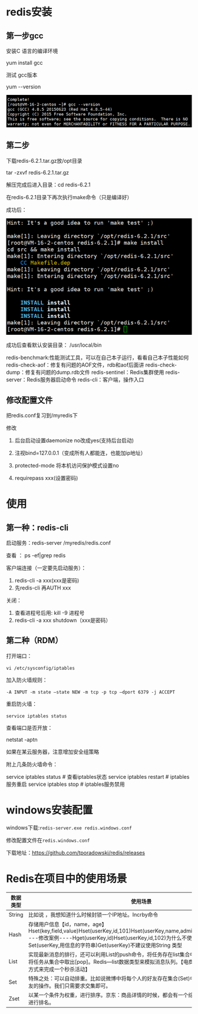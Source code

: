 # redis安装

## 第一步gcc

安装C 语言的编译环境

yum install gcc

测试 gcc版本 

yum --version

![安装第一步](../../pics/database/redis/安装第一步.jpg)

## 第二步

下载redis-6.2.1.tar.gz放/opt目录



tar -zxvf redis-6.2.1.tar.gz



解压完成后进入目录：cd redis-6.2.1



在redis-6.2.1目录下再次执行make命令（只是编译好）

成功后：

![安装第一步](../../pics/database/redis/安装第二步.jpg)



成功后查看默认安装目录： /usr/local/bin 


redis-benchmark:性能测试工具，可以在自己本子运行，看看自己本子性能如何
redis-check-aof：修复有问题的AOF文件，rdb和aof后面讲
redis-check-dump：修复有问题的dump.rdb文件
redis-sentinel：Redis集群使用
redis-server：Redis服务器启动命令
redis-cli：客户端，操作入口

## 修改配置文件

把redis.conf复习到/myredis下

修改

1. 后台启动设置daemonize no改成yes(支持后台启动)

2. 注视bind=127.0.0.1（变成所有人都能连，也能加ip地址）
3. protected-mode 将本机访问保护模式设置no
4. requirepass xxx(设置密码)



# 使用

## 第一种：redis-cli 

启动服务：redis-server /myredis/redis.conf

查看 ： ps -ef|grep redis

客户端连接（一定要先启动服务）：

1.  redis-cli -a xxx(xxx是密码)
2. 先redis-cli 再AUTH xxx

关闭：

1. 查看进程号后用: kill -9 进程号
2. redis-cli -a xxx shutdown（xxx是密码）

## 第二种（RDM）

打开端口：

`vi /etc/sysconfig/iptables`

加入防火墙规则：

`-A INPUT -m state –state NEW -m tcp -p tcp –dport 6379 -j ACCEPT`

重启防火墙：

`service iptables status`

查看端口是否开放：

netstat -aptn  



如果在某云服务器，注意增加安全组策略





附上几条防火墙命令：

service iptables status # 查看iptables状态
service iptables restart # iptables服务重启
service iptables stop  # iptables服务禁用

# windows安装配置

windows下载:`redis-server.exe redis.windows.conf`

修改配置文件在`redis.windows.conf`

下载地址：https://github.com/tporadowski/redis/releases





# Redis在项目中的使用场景





| 数据类型 | 使用场景                                                     |
| -------- | ------------------------------------------------------------ |
| String   | 比如说 ，我想知道什么时候封锁一个IP地址。Incrby命令          |
| Hash     | 存储用户信息【id，name，age】Hset(key,field,value)Hset(userKey,id,101)Hset(userKey,name,admin)Hset(userKey,age,23)----修改案例----Hget(userKey,id)Hset(userKey,id,102)为什么不使用String 类型来存储Set(userKey,用信息的字符串)Get(userKey)不建议使用String 类型 |
| List     | 实现最新消息的排行，还可以利用List的push命令，将任务存在list集合中，同时使用另一个命令，将任务从集合中取出[pop]。Redis—list数据类型来模拟消息队列。【电商中的秒杀就可以采用这种方式来完成一个秒杀活动】 |
| Set      | 特殊之处：可以自动排重。比如说微博中将每个人的好友存在集合(Set)中，这样求两个人的共通好友的操作。我们只需要求交集即可。 |
| Zset     | 以某一个条件为权重，进行排序。京东：商品详情的时候，都会有一个综合排名，还可以按照价格进行排名。 |









